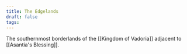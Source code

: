 ```yaml
---
title: The Edgelands
draft: false
tags:
---
```

The southernmost borderlands of the [[Kingdom of Vadoria]] adjacent to [[Asantia's Blessing]].